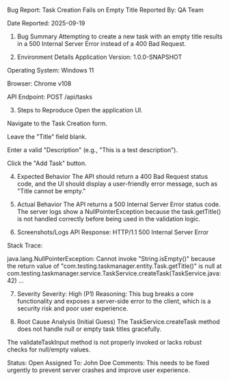 Bug Report: Task Creation Fails on Empty Title
Reported By: QA Team

Date Reported: 2025-09-19

1. Bug Summary
   Attempting to create a new task with an empty title results in a 500 Internal Server Error instead of a 400 Bad Request.

2. Environment Details
   Application Version: 1.0.0-SNAPSHOT

Operating System: Windows 11

Browser: Chrome v108

API Endpoint: POST /api/tasks

3. Steps to Reproduce
   Open the application UI.

Navigate to the Task Creation form.

Leave the "Title" field blank.

Enter a valid "Description" (e.g., "This is a test description").

Click the "Add Task" button.

4. Expected Behavior
   The API should return a 400 Bad Request status code, and the UI should display a user-friendly error message, such as "Title cannot be empty."

5. Actual Behavior
   The API returns a 500 Internal Server Error status code. The server logs show a NullPointerException because the task.getTitle() is not handled correctly before being used in the validation logic.

6. Screenshots/Logs
   API Response: HTTP/1.1 500 Internal Server Error

Stack Trace:

java.lang.NullPointerException: Cannot invoke "String.isEmpty()" because the return value of "com.testing.taskmanager.entity.Task.getTitle()" is null
at com.testing.taskmanager.service.TaskService.createTask(TaskService.java:42)
...

7. Severity
   Severity: High (P1)
   Reasoning: This bug breaks a core functionality and exposes a server-side error to the client, which is a security risk and poor user experience.

8. Root Cause Analysis (Initial Guess)
   The TaskService.createTask method does not handle null or empty task titles gracefully.

The validateTaskInput method is not properly invoked or lacks robust checks for null/empty values.

Status: Open
Assigned To: John Doe
Comments: This needs to be fixed urgently to prevent server crashes and improve user experience.